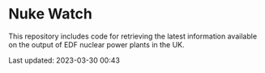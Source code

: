 # Nuke Watch

This repository includes code for retrieving the latest information available on the output of EDF nuclear power plants in the UK.

Last updated: 2023-03-30 00:43
